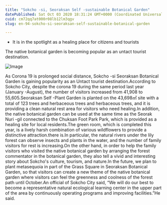 ```yaml
---
title: "Sokcho -si, Seoraksan Self -sustainable Botanical Garden"
datePublished: Sat Oct 03 2020 18:31:24 GMT+0000 (Coordinated Universal Time)
cuid: cm72qq7at000r08lb12lm3qgv
slug: en-94-sokcho-si-seoraksan-self-sustainable-botanical-garden

---
```



- It is in the spotlight as a healing place for citizens and tourists

The native botanical garden is becoming popular as an untact tourist destination.

![Image](https://cdn.hashnode.com/res/hashnode/image/upload/v1739414908694/10a4dd50-f5ed-4a1d-91b4-c7e5b7042a49.jpeg)

As Corona 19 is prolonged social distance, Sokcho -si Seoraksan Botanical Garden is gaining popularity as an Untact tourist destination.According to Sokcho City, despite the corona 19 during the same period last year (January -August), the number of visitors increased from 41,908 to 55,605.Seoraksan Self -Plant Garden is planted on the 43,698㎡ site with a total of 123 trees and herbaceous trees and herbaceous trees, and it is providing a clean natural rest area for visitors who need healing.In addition, the native botanical garden can be used at the same time as the Seorak Nuri -gil connected to the Chuksan Foot Park Park, which is provided as a healing site for local residents.The green room, which is completed this year, is a lively harsh combination of various wildflowers to provide a distinctive attraction.there is.In particular, the natural rivers under the lily forest can observe insects and plants in the water, and the number of family visitors for rest is increasing.On the other hand, in order to help the family visitors who visited the native botanical garden by arranging the forest commentator in the botanical garden, they also tell a vivid and interesting story about Sokcho's culture, tourism, and nature.In the future, we plan to plant metasequoia in part of the Grass Square in Seoraksan Botanical Garden, so that visitors can create a new theme of the native botanical garden where visitors can feel the greenness and coolness of the forest path until October.An official of Sokcho City said, “We will do our best to become a representative natural ecological learning center in the upper part of the area by continuously operating programs and improving facilities.”He said.